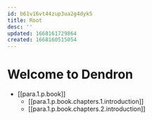 ```yaml
---
id: b61v16vt44zup3ua2g4dyk5
title: Root
desc: ''
updated: 1668161729864
created: 1668160515054
---
```

# Welcome to Dendron

* [[para.1.p.book]]
  * [[para.1.p.book.chapters.1.introduction]]
  * [[para.1.p.book.chapters.2.introduction]]